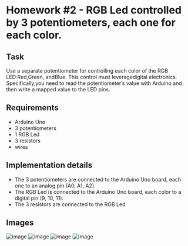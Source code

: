 # Homework #2 - RGB Led controlled by 3 potentiometers, each one for each color.

## Task
Use a separate potentiometer for controlling each color of the RGB LED:Red,Green, andBlue.  This control must leveragedigital electronics.  Specifically,you  need  to  read  the  potentiometer’s  value  with  Arduino  and  then  write a mapped value to the LED pins.

## Requirements
- Arduino Uno
- 3 potentiometers
- 1 RGB Led
- 3 resistors 
- wires

## Implementation details
- The 3 potentiometers are connected to the Arduino Uno board, each one to an analog pin (A0, A1, A2).
- The RGB Led is connected to the Arduino Uno board, each color to a digital pin (9, 10, 11).
- The 3 resistors are connected to the RGB Led.

## Images
![image](IntroductionToRobotics\Homework2-RGB\assets\1.jpg)
![image](IntroductionToRobotics\Homework2-RGB\assets\2.jpg)
![image](IntroductionToRobotics\Homework2-RGB\assets\3.jpg)
![image](IntroductionToRobotics\Homework2-RGB\assets\4.jpg)
